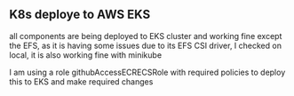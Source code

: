 ## K8s deploye to AWS EKS
all components are being deployed to EKS cluster and working fine except the EFS, as it is having some issues due to its EFS CSI driver, I checked on local, it is also working fine with minikube

I am using a role githubAccessECRECSRole with required policies to deploy this to EKS and make required changes
